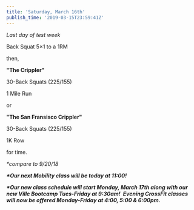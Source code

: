 ```yaml
---
title: 'Saturday, March 16th'
publish_time: '2019-03-15T23:59:41Z'
---
```


*Last day of test week*

Back Squat 5×1 to a 1RM

then,

**"The Crippler"**

30-Back Squats (225/155)

1 Mile Run

or

**"The San Fransisco Crippler"**

30-Back Squats (225/155)

1K Row

for time.

*\*compare to 9/20/18*

***\*Our next Mobility class will be today at 11:00!***

***\*Our new class schedule will start Monday, March 17th along with our
new Ville Bootcamp Tues-Friday at 9:30am!  Evening CrossFit classes will
now be offered Monday-Friday at 4:00, 5:00 & 6:00pm.***
